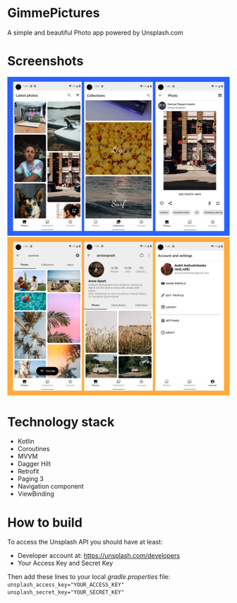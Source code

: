 # GimmePictures
A simple and beautiful Photo app powered by Unsplash.com

# Screenshots
![Screen 1](/screenshots/Screenshot1.png?raw=true "Screen 1")
![Screen 2](/screenshots/Screenshot2.png?raw=true "Screen 2")

# Technology stack

* Kotlin
* Coroutines
* MVVM
* Dagger Hilt
* Retrofit
* Paging 3
* Navigation component
* ViewBinding

# How to build
To access the Unsplash API you should have at least:
* Developer account at: https://unsplash.com/developers
* Your Access Key and Secret Key

Then add these lines to your local *gradle.properties* file:
`
unsplash_access_key="YOUR_ACCESS_KEY"
unsplash_secret_key="YOUR_SECRET_KEY"
`




